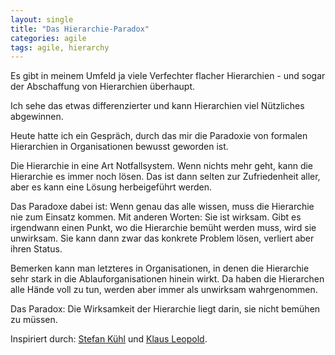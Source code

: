 ```yaml
---
layout: single
title: "Das Hierarchie-Paradox"
categories: agile
tags: agile, hierarchy
---
```


Es gibt in meinem Umfeld ja viele Verfechter flacher Hierarchien - und sogar der Abschaffung von Hierarchien überhaupt.

Ich sehe das etwas differenzierter und kann Hierarchien viel Nützliches abgewinnen.

Heute hatte ich ein Gespräch, durch das mir die Paradoxie von formalen Hierarchien in Organisationen bewusst geworden ist.

Die Hierarchie in eine Art Notfallsystem. Wenn nichts mehr geht, kann die Hierarchie es immer noch lösen. Das ist dann selten zur Zufriedenheit aller, aber es kann eine Lösung herbeigeführt werden.

Das Paradoxe dabei ist: Wenn genau das alle wissen, muss die Hierarchie nie zum Einsatz kommen. Mit anderen Worten: Sie ist wirksam.
Gibt es irgendwann einen Punkt, wo die Hierarchie bemüht werden muss, wird sie unwirksam. Sie kann dann zwar das konkrete Problem lösen, verliert aber ihren Status.

Bemerken kann man letzteres in Organisationen, in denen die Hierarchie sehr stark in die Ablauforganisationen hinein wirkt. Da haben die Hierarchen alle Hände voll zu tun, werden aber immer als unwirksam wahrgenommen.

Das Paradox: Die Wirksamkeit der Hierarchie liegt darin, sie nicht bemühen zu müssen.

Inspiriert durch: [Stefan Kühl][1] und [Klaus Leopold][2].

[1]: https://www.goodreads.com/book/show/19286163-organisationen "Organisationen: Eine sehr kurze Einführung by Stefan Kühl"
[2]: https://www.goodreads.com/book/show/42597568-agilit-t-neu-denken---warum-agile-teams-nichts-mit-business-agilit-t-zu "Agilität neu denken - Warum agile Teams nichts mit Business-Agilität zu tun haben by Klaus Leopold"
